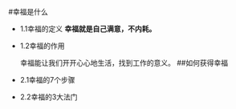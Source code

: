 #幸福是什么
- 1.1幸福的定义
  **幸福就是自己满意，不内耗。**  
- 1.2幸福的作用

  幸福能让我们开开心心地生活，找到工作的意义。
##如何获得幸福
- 2.1幸福的7个步骤

- 2.2幸福的3大法门
